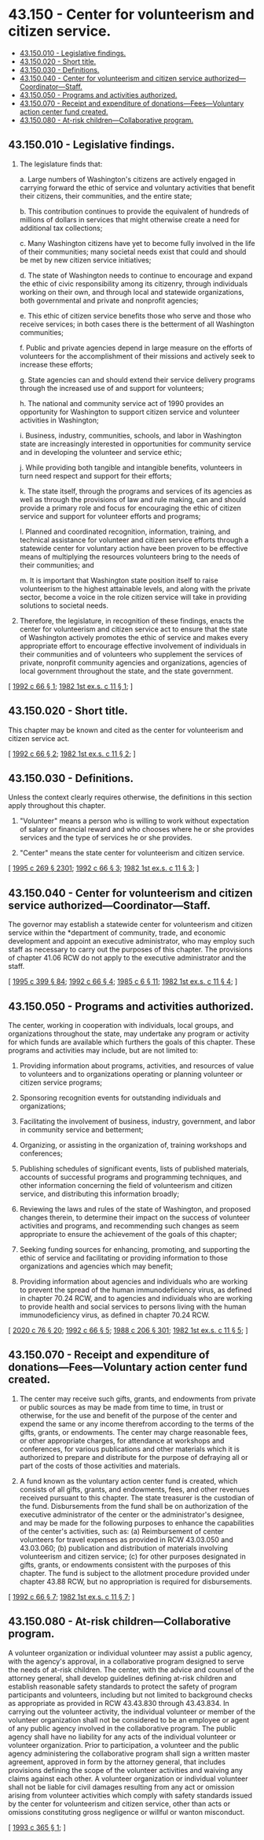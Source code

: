 # 43.150 - Center for volunteerism and citizen service.
* [43.150.010 - Legislative findings.](#43150010---legislative-findings)
* [43.150.020 - Short title.](#43150020---short-title)
* [43.150.030 - Definitions.](#43150030---definitions)
* [43.150.040 - Center for volunteerism and citizen service authorized—Coordinator—Staff.](#43150040---center-for-volunteerism-and-citizen-service-authorizedcoordinatorstaff)
* [43.150.050 - Programs and activities authorized.](#43150050---programs-and-activities-authorized)
* [43.150.070 - Receipt and expenditure of donations—Fees—Voluntary action center fund created.](#43150070---receipt-and-expenditure-of-donationsfeesvoluntary-action-center-fund-created)
* [43.150.080 - At-risk children—Collaborative program.](#43150080---at-risk-childrencollaborative-program)
## 43.150.010 - Legislative findings.
1. The legislature finds that:

   a. Large numbers of Washington's citizens are actively engaged in carrying forward the ethic of service and voluntary activities that benefit their citizens, their communities, and the entire state;

   b. This contribution continues to provide the equivalent of hundreds of millions of dollars in services that might otherwise create a need for additional tax collections;

   c. Many Washington citizens have yet to become fully involved in the life of their communities; many societal needs exist that could and should be met by new citizen service initiatives;

   d. The state of Washington needs to continue to encourage and expand the ethic of civic responsibility among its citizenry, through individuals working on their own, and through local and statewide organizations, both governmental and private and nonprofit agencies;

   e. This ethic of citizen service benefits those who serve and those who receive services; in both cases there is the betterment of all Washington communities;

   f. Public and private agencies depend in large measure on the efforts of volunteers for the accomplishment of their missions and actively seek to increase these efforts;

   g. State agencies can and should extend their service delivery programs through the increased use of and support for volunteers;

   h. The national and community service act of 1990 provides an opportunity for Washington to support citizen service and volunteer activities in Washington;

   i. Business, industry, communities, schools, and labor in Washington state are increasingly interested in opportunities for community service and in developing the volunteer and service ethic;

   j. While providing both tangible and intangible benefits, volunteers in turn need respect and support for their efforts;

   k. The state itself, through the programs and services of its agencies as well as through the provisions of law and rule making, can and should provide a primary role and focus for encouraging the ethic of citizen service and support for volunteer efforts and programs;

   l. Planned and coordinated recognition, information, training, and technical assistance for volunteer and citizen service efforts through a statewide center for voluntary action have been proven to be effective means of multiplying the resources volunteers bring to the needs of their communities; and

   m. It is important that Washington state position itself to raise volunteerism to the highest attainable levels, and along with the private sector, become a voice in the role citizen service will take in providing solutions to societal needs.

2. Therefore, the legislature, in recognition of these findings, enacts the center for volunteerism and citizen service act to ensure that the state of Washington actively promotes the ethic of service and makes every appropriate effort to encourage effective involvement of individuals in their communities and of volunteers who supplement the services of private, nonprofit community agencies and organizations, agencies of local government throughout the state, and the state government.

\[ [1992 c 66 § 1](http://lawfilesext.leg.wa.gov/biennium/1991-92/Pdf/Bills/Session%20Laws/House/2735-S.SL.pdf?cite=1992%20c%2066%20§%201); [1982 1st ex.s. c 11 § 1](http://leg.wa.gov/CodeReviser/documents/sessionlaw/1982ex1c11.pdf?cite=1982%201st%20ex.s.%20c%2011%20§%201); \]

## 43.150.020 - Short title.
This chapter may be known and cited as the center for volunteerism and citizen service act.

\[ [1992 c 66 § 2](http://lawfilesext.leg.wa.gov/biennium/1991-92/Pdf/Bills/Session%20Laws/House/2735-S.SL.pdf?cite=1992%20c%2066%20§%202); [1982 1st ex.s. c 11 § 2](http://leg.wa.gov/CodeReviser/documents/sessionlaw/1982ex1c11.pdf?cite=1982%201st%20ex.s.%20c%2011%20§%202); \]

## 43.150.030 - Definitions.
Unless the context clearly requires otherwise, the definitions in this section apply throughout this chapter.

1. "Volunteer" means a person who is willing to work without expectation of salary or financial reward and who chooses where he or she provides services and the type of services he or she provides.

2. "Center" means the state center for volunteerism and citizen service.

\[ [1995 c 269 § 2301](http://lawfilesext.leg.wa.gov/biennium/1995-96/Pdf/Bills/Session%20Laws/House/1107-S.SL.pdf?cite=1995%20c%20269%20§%202301); [1992 c 66 § 3](http://lawfilesext.leg.wa.gov/biennium/1991-92/Pdf/Bills/Session%20Laws/House/2735-S.SL.pdf?cite=1992%20c%2066%20§%203); [1982 1st ex.s. c 11 § 3](http://leg.wa.gov/CodeReviser/documents/sessionlaw/1982ex1c11.pdf?cite=1982%201st%20ex.s.%20c%2011%20§%203); \]

## 43.150.040 - Center for volunteerism and citizen service authorized—Coordinator—Staff.
The governor may establish a statewide center for volunteerism and citizen service within the *department of community, trade, and economic development and appoint an executive administrator, who may employ such staff as necessary to carry out the purposes of this chapter. The provisions of chapter 41.06 RCW do not apply to the executive administrator and the staff.

\[ [1995 c 399 § 84](http://lawfilesext.leg.wa.gov/biennium/1995-96/Pdf/Bills/Session%20Laws/House/1014.SL.pdf?cite=1995%20c%20399%20§%2084); [1992 c 66 § 4](http://lawfilesext.leg.wa.gov/biennium/1991-92/Pdf/Bills/Session%20Laws/House/2735-S.SL.pdf?cite=1992%20c%2066%20§%204); [1985 c 6 § 11](http://leg.wa.gov/CodeReviser/documents/sessionlaw/1985c6.pdf?cite=1985%20c%206%20§%2011); [1982 1st ex.s. c 11 § 4](http://leg.wa.gov/CodeReviser/documents/sessionlaw/1982ex1c11.pdf?cite=1982%201st%20ex.s.%20c%2011%20§%204); \]

## 43.150.050 - Programs and activities authorized.
The center, working in cooperation with individuals, local groups, and organizations throughout the state, may undertake any program or activity for which funds are available which furthers the goals of this chapter. These programs and activities may include, but are not limited to:

1. Providing information about programs, activities, and resources of value to volunteers and to organizations operating or planning volunteer or citizen service programs;

2. Sponsoring recognition events for outstanding individuals and organizations;

3. Facilitating the involvement of business, industry, government, and labor in community service and betterment;

4. Organizing, or assisting in the organization of, training workshops and conferences;

5. Publishing schedules of significant events, lists of published materials, accounts of successful programs and programming techniques, and other information concerning the field of volunteerism and citizen service, and distributing this information broadly;

6. Reviewing the laws and rules of the state of Washington, and proposed changes therein, to determine their impact on the success of volunteer activities and programs, and recommending such changes as seem appropriate to ensure the achievement of the goals of this chapter;

7. Seeking funding sources for enhancing, promoting, and supporting the ethic of service and facilitating or providing information to those organizations and agencies which may benefit;

8. Providing information about agencies and individuals who are working to prevent the spread of the human immunodeficiency virus, as defined in chapter 70.24 RCW, and to agencies and individuals who are working to provide health and social services to persons living with the human immunodeficiency virus, as defined in chapter 70.24 RCW.

\[ [2020 c 76 § 20](http://lawfilesext.leg.wa.gov/biennium/2019-20/Pdf/Bills/Session%20Laws/House/1551-S.SL.pdf?cite=2020%20c%2076%20§%2020); [1992 c 66 § 5](http://lawfilesext.leg.wa.gov/biennium/1991-92/Pdf/Bills/Session%20Laws/House/2735-S.SL.pdf?cite=1992%20c%2066%20§%205); [1988 c 206 § 301](http://leg.wa.gov/CodeReviser/documents/sessionlaw/1988c206.pdf?cite=1988%20c%20206%20§%20301); [1982 1st ex.s. c 11 § 5](http://leg.wa.gov/CodeReviser/documents/sessionlaw/1982ex1c11.pdf?cite=1982%201st%20ex.s.%20c%2011%20§%205); \]

## 43.150.070 - Receipt and expenditure of donations—Fees—Voluntary action center fund created.
1. The center may receive such gifts, grants, and endowments from private or public sources as may be made from time to time, in trust or otherwise, for the use and benefit of the purpose of the center and expend the same or any income therefrom according to the terms of the gifts, grants, or endowments. The center may charge reasonable fees, or other appropriate charges, for attendance at workshops and conferences, for various publications and other materials which it is authorized to prepare and distribute for the purpose of defraying all or part of the costs of those activities and materials.

2. A fund known as the voluntary action center fund is created, which consists of all gifts, grants, and endowments, fees, and other revenues received pursuant to this chapter. The state treasurer is the custodian of the fund. Disbursements from the fund shall be on authorization of the executive administrator of the center or the administrator's designee, and may be made for the following purposes to enhance the capabilities of the center's activities, such as: (a) Reimbursement of center volunteers for travel expenses as provided in RCW 43.03.050 and 43.03.060; (b) publication and distribution of materials involving volunteerism and citizen service; (c) for other purposes designated in gifts, grants, or endowments consistent with the purposes of this chapter. The fund is subject to the allotment procedure provided under chapter 43.88 RCW, but no appropriation is required for disbursements.

\[ [1992 c 66 § 7](http://lawfilesext.leg.wa.gov/biennium/1991-92/Pdf/Bills/Session%20Laws/House/2735-S.SL.pdf?cite=1992%20c%2066%20§%207); [1982 1st ex.s. c 11 § 7](http://leg.wa.gov/CodeReviser/documents/sessionlaw/1982ex1c11.pdf?cite=1982%201st%20ex.s.%20c%2011%20§%207); \]

## 43.150.080 - At-risk children—Collaborative program.
A volunteer organization or individual volunteer may assist a public agency, with the agency's approval, in a collaborative program designed to serve the needs of at-risk children. The center, with the advice and counsel of the attorney general, shall develop guidelines defining at-risk children and establish reasonable safety standards to protect the safety of program participants and volunteers, including but not limited to background checks as appropriate as provided in RCW 43.43.830 through 43.43.834. In carrying out the volunteer activity, the individual volunteer or member of the volunteer organization shall not be considered to be an employee or agent of any public agency involved in the collaborative program. The public agency shall have no liability for any acts of the individual volunteer or volunteer organization. Prior to participation, a volunteer and the public agency administering the collaborative program shall sign a written master agreement, approved in form by the attorney general, that includes provisions defining the scope of the volunteer activities and waiving any claims against each other. A volunteer organization or individual volunteer shall not be liable for civil damages resulting from any act or omission arising from volunteer activities which comply with safety standards issued by the center for volunteerism and citizen service, other than acts or omissions constituting gross negligence or willful or wanton misconduct.

\[ [1993 c 365 § 1](http://lawfilesext.leg.wa.gov/biennium/1993-94/Pdf/Bills/Session%20Laws/Senate/5844-S.SL.pdf?cite=1993%20c%20365%20§%201); \]


